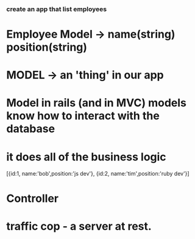 ### create an app that list employees

# Employee Model -> name(string) position(string)
# MODEL -> an 'thing' in our app
# Model in rails (and in MVC) models know how to interact with the database
# it does all of the business logic
[{id:1, name:'bob',position:'js dev'}, {id:2, name:'tim',position:'ruby dev'}]

# Controller
# traffic cop - a server at rest.
# 